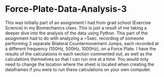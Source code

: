 # Force-Plate-Data-Analysis-3
This was initially part of an assignment I had from grad school (Exercise Science) in my Biomechanics class. This is just a result of me taking a deeper dive into the analysis of the data using Python. This part of the assignment had to do with analyzing a ~5sec. recording of someone performing 3 separate Bilateral Countermovement Jumps, each recorded at a different frequency (100Hz, 500Hz, 1000Hz), on a Force Plate. I have the results of the calculations in each section commented out, as well as the calculations themselves so that I can run one at a time. You would only need to change the location where the sheet is located when creating the dataframes if you were to run these calculations on your own computer. 
